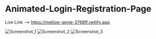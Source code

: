 # Animated-Login-Registration-Page

Live Link --> https://mellow-genie-3768ff.netlify.app

![Screenshot_1](https://github.com/kashif1372/Animated-Login-Registration-Page/assets/67710001/182ce7d4-e16f-4d85-a3cf-90ad12877b62)
![Screenshot_2](https://github.com/kashif1372/Animated-Login-Registration-Page/assets/67710001/49c1ccc1-2fde-4863-af07-7b8f5626587a)
![Screenshot_3](https://github.com/kashif1372/Animated-Login-Registration-Page/assets/67710001/285094b3-f858-40a9-b45c-a6e6f392e93a)
